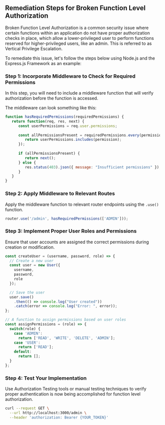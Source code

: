 

## Remediation Steps for Broken Function Level Authorization

Broken Function Level Authorization is a common security issue where certain functions within an application do not have proper authorization checks in place, which allow a lower-privileged user to perform functions reserved for higher-privileged users, like an admin. This is referred to as Vertical Privilege Escalation.

To remediate this issue, let's follow the steps below using Node.js and the Express.js Framework as an example:

### Step 1: Incorporate Middleware to Check for Required Permissions

In this step, you will need to include a middleware function that will verify authorization before the function is accessed.

The middleware can look something like this:

```javascript
function hasRequiredPermissions(requiredPermissions) {
   return function(req, res, next) {
      const userPermissions = req.user.permissions;
   
      const allPermissionsPresent = requiredPermissions.every(permission => {
         return userPermissions.includes(permission);
      });
   
      if (allPermissionsPresent) {
         return next();
      } else {
         res.status(403).json({ message: "Insufficient permissions" });
      }
   }
}
```

### Step 2: Apply Middleware to Relevant Routes

Apply the middleware function to relevant router endpoints using the `.use()` function.

```javascript
router.use('/admin', hasRequiredPermissions(['ADMIN']));
```

### Step 3: Implement Proper User Roles and Permissions

Ensure that user accounts are assigned the correct permissions during creation or modification.

```javascript
const createUser = (username, password, role) => {
  // Create a new user
  const user = new User({
    username,
    password,
    role
  });

  // Save the user
  user.save()
    .then(() => console.log("User created"))
    .catch(error => console.log("Error: ", error));
};

// A function to assign permissions based on user roles
const assignPermissions = (role) => {
  switch(role) {
    case 'ADMIN':
      return ['READ', 'WRITE', 'DELETE', 'ADMIN'];
    case 'USER':
      return ['READ'];
    default:
      return [];
  }
};
```

### Step 4: Test Your Implementation

Use Authorization Testing tools or manual testing techniques to verify proper authentication is now being accomplished for function level authorization. 

```bash
curl --request GET \
  --url http://localhost:3000/admin \
  --header 'authorization: Bearer {YOUR_TOKEN}'
```